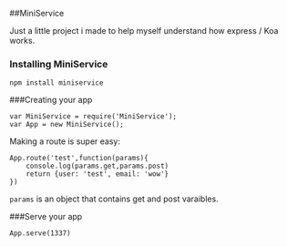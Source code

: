 ##MiniService

Just a little project i made to help myself understand how express / Koa works.

### Installing MiniService

	npm install miniservice
	
###Creating your app
	
	var MiniService = require('MiniService');
	var App = new MiniService();
Making a route is super easy:

	App.route('test',function(params){
		console.log(params.get,params.post)
		return {user: 'test', email: 'wow'}
	})

`params` is an object that contains get and post varaibles.

###Serve your app

	App.serve(1337)

